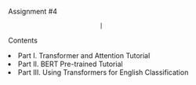 Assignment \#4

                              |

Contents
<ui>
  <li>Part I. Transformer and Attention Tutorial</li>
  <li>Part II. BERT Pre-trained Tutorial</li>
  <li>Part III. Using Transformers for English Classification</li>
</ui>
